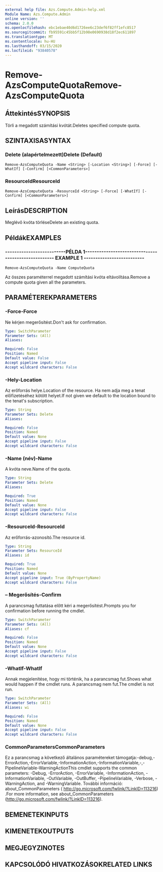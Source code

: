 ```yaml
---
external help file: Azs.Compute.Admin-help.xml
Module Name: Azs.Compute.Admin
online version: ''
schema: 2.0.0
ms.openlocfilehash: ebc1ebae40d6d1726ee6c23def6f82ff1efc8517
ms.sourcegitcommit: fb95591c45bb5f12b98e0690938d18f2ec611897
ms.translationtype: MT
ms.contentlocale: hu-HU
ms.lasthandoff: 03/15/2020
ms.locfileid: "93840578"
---
```

# <span data-ttu-id="ef750-101">Remove-AzsComputeQuota</span><span class="sxs-lookup"><span data-stu-id="ef750-101">Remove-AzsComputeQuota</span></span>

## <span data-ttu-id="ef750-102">Áttekintés</span><span class="sxs-lookup"><span data-stu-id="ef750-102">SYNOPSIS</span></span>
<span data-ttu-id="ef750-103">Törli a megadott számítási kvótát.</span><span class="sxs-lookup"><span data-stu-id="ef750-103">Deletes specified compute quota.</span></span>

## <span data-ttu-id="ef750-104">SZINTAXISA</span><span class="sxs-lookup"><span data-stu-id="ef750-104">SYNTAX</span></span>

### <span data-ttu-id="ef750-105">Delete (alapértelmezett)</span><span class="sxs-lookup"><span data-stu-id="ef750-105">Delete (Default)</span></span>
```
Remove-AzsComputeQuota -Name <String> [-Location <String>] [-Force] [-WhatIf] [-Confirm] [<CommonParameters>]
```

### <span data-ttu-id="ef750-106">ResourceId</span><span class="sxs-lookup"><span data-stu-id="ef750-106">ResourceId</span></span>
```
Remove-AzsComputeQuota -ResourceId <String> [-Force] [-WhatIf] [-Confirm] [<CommonParameters>]
```

## <span data-ttu-id="ef750-107">Leírás</span><span class="sxs-lookup"><span data-stu-id="ef750-107">DESCRIPTION</span></span>
<span data-ttu-id="ef750-108">Meglévő kvóta törlése</span><span class="sxs-lookup"><span data-stu-id="ef750-108">Delete an existing quota.</span></span>

## <span data-ttu-id="ef750-109">Példák</span><span class="sxs-lookup"><span data-stu-id="ef750-109">EXAMPLES</span></span>

### <span data-ttu-id="ef750-110">--------------------------PÉLDA 1--------------------------</span><span class="sxs-lookup"><span data-stu-id="ef750-110">-------------------------- EXAMPLE 1 --------------------------</span></span>
```
Remove-AzsComputeQuota -Name ComputeQuota
```

<span data-ttu-id="ef750-111">Az összes paraméterrel megadott számítási kvóta eltávolítása.</span><span class="sxs-lookup"><span data-stu-id="ef750-111">Remove a compute quota given all the parameters.</span></span>

## <span data-ttu-id="ef750-112">PARAMÉTEREK</span><span class="sxs-lookup"><span data-stu-id="ef750-112">PARAMETERS</span></span>

### <span data-ttu-id="ef750-113">-Force</span><span class="sxs-lookup"><span data-stu-id="ef750-113">-Force</span></span>
<span data-ttu-id="ef750-114">Ne kérjen megerősítést.</span><span class="sxs-lookup"><span data-stu-id="ef750-114">Don't ask for confirmation.</span></span>

```yaml
Type: SwitchParameter
Parameter Sets: (All)
Aliases: 

Required: False
Position: Named
Default value: False
Accept pipeline input: False
Accept wildcard characters: False
```

### <span data-ttu-id="ef750-115">-Hely</span><span class="sxs-lookup"><span data-stu-id="ef750-115">-Location</span></span>
<span data-ttu-id="ef750-116">Az erőforrás helye.</span><span class="sxs-lookup"><span data-stu-id="ef750-116">Location of the resource.</span></span> <span data-ttu-id="ef750-117">Ha nem adja meg a tenat előfizetéséhez kötött helyet.</span><span class="sxs-lookup"><span data-stu-id="ef750-117">If not given we default to the location bound to the tenat's subscription.</span></span>

```yaml
Type: String
Parameter Sets: Delete
Aliases: 

Required: False
Position: Named
Default value: None
Accept pipeline input: False
Accept wildcard characters: False
```

### <span data-ttu-id="ef750-118">-Name (név)</span><span class="sxs-lookup"><span data-stu-id="ef750-118">-Name</span></span>
<span data-ttu-id="ef750-119">A kvóta neve.</span><span class="sxs-lookup"><span data-stu-id="ef750-119">Name of the quota.</span></span>

```yaml
Type: String
Parameter Sets: Delete
Aliases: 

Required: True
Position: Named
Default value: None
Accept pipeline input: False
Accept wildcard characters: False
```

### <span data-ttu-id="ef750-120">-ResourceId</span><span class="sxs-lookup"><span data-stu-id="ef750-120">-ResourceId</span></span>
<span data-ttu-id="ef750-121">Az erőforrás-azonosító.</span><span class="sxs-lookup"><span data-stu-id="ef750-121">The resource id.</span></span>

```yaml
Type: String
Parameter Sets: ResourceId
Aliases: id

Required: True
Position: Named
Default value: None
Accept pipeline input: True (ByPropertyName)
Accept wildcard characters: False
```

### <span data-ttu-id="ef750-122">– Megerősítés</span><span class="sxs-lookup"><span data-stu-id="ef750-122">-Confirm</span></span>
<span data-ttu-id="ef750-123">A parancsmag futtatása előtt kéri a megerősítést.</span><span class="sxs-lookup"><span data-stu-id="ef750-123">Prompts you for confirmation before running the cmdlet.</span></span>

```yaml
Type: SwitchParameter
Parameter Sets: (All)
Aliases: cf

Required: False
Position: Named
Default value: None
Accept pipeline input: False
Accept wildcard characters: False
```

### <span data-ttu-id="ef750-124">-WhatIf</span><span class="sxs-lookup"><span data-stu-id="ef750-124">-WhatIf</span></span>
<span data-ttu-id="ef750-125">Annak megjelenítése, hogy mi történik, ha a parancsmag fut.</span><span class="sxs-lookup"><span data-stu-id="ef750-125">Shows what would happen if the cmdlet runs.</span></span>
<span data-ttu-id="ef750-126">A parancsmag nem fut.</span><span class="sxs-lookup"><span data-stu-id="ef750-126">The cmdlet is not run.</span></span>

```yaml
Type: SwitchParameter
Parameter Sets: (All)
Aliases: wi

Required: False
Position: Named
Default value: None
Accept pipeline input: False
Accept wildcard characters: False
```

### <span data-ttu-id="ef750-127">CommonParameters</span><span class="sxs-lookup"><span data-stu-id="ef750-127">CommonParameters</span></span>
<span data-ttu-id="ef750-128">Ez a parancsmag a következő általános paramétereket támogatja:-debug,-ErrorAction,-ErrorVariable,-InformationAction,-InformationVariable,-,-PipelineVariable-WarningAction</span><span class="sxs-lookup"><span data-stu-id="ef750-128">This cmdlet supports the common parameters: -Debug, -ErrorAction, -ErrorVariable, -InformationAction, -InformationVariable, -OutVariable, -OutBuffer, -PipelineVariable, -Verbose, -WarningAction, and -WarningVariable.</span></span> <span data-ttu-id="ef750-129">További információ: about_CommonParameters ( http://go.microsoft.com/fwlink/?LinkID=113216) .</span><span class="sxs-lookup"><span data-stu-id="ef750-129">For more information, see about_CommonParameters (http://go.microsoft.com/fwlink/?LinkID=113216).</span></span>

## <span data-ttu-id="ef750-130">BEMENETEK</span><span class="sxs-lookup"><span data-stu-id="ef750-130">INPUTS</span></span>

## <span data-ttu-id="ef750-131">KIMENETEK</span><span class="sxs-lookup"><span data-stu-id="ef750-131">OUTPUTS</span></span>

## <span data-ttu-id="ef750-132">MEGJEGYZI</span><span class="sxs-lookup"><span data-stu-id="ef750-132">NOTES</span></span>

## <span data-ttu-id="ef750-133">KAPCSOLÓDÓ HIVATKOZÁSOK</span><span class="sxs-lookup"><span data-stu-id="ef750-133">RELATED LINKS</span></span>

